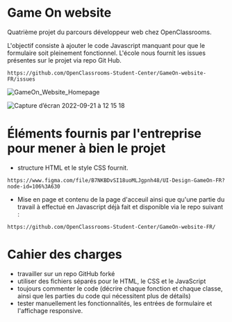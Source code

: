 # Game On website

Quatrième projet du parcours développeur web chez OpenClassrooms.

L'objectif consiste à ajouter le code Javascript manquant pour que le formulaire soit pleinement fonctionnel. L'école nous fournit les issues présentes sur le projet via repo Git Hub.

```
https://github.com/OpenClassrooms-Student-Center/GameOn-website-FR/issues
```
![GameOn_Website_Homepage](https://user-images.githubusercontent.com/86231087/191478774-2588051c-d340-4eb9-ade4-60e0f29bf33e.png)

![Capture d’écran 2022-09-21 à 12 15 18](https://user-images.githubusercontent.com/86231087/191479183-1466bf02-b63b-400b-b6d7-089a713b4bb1.png)

# Éléments fournis par l'entreprise pour mener à bien le projet

- structure HTML et le style CSS fournit.
```
https://www.figma.com/file/B7NKBDvSI18uoMLJgpnh48/UI-Design-GameOn-FR?node-id=106%3A630
```

- Mise en page et contenu de la page d'acceuil ainsi que qu'une partie du travail à effectué en Javascript déjà fait et disponible via le repo suivant :

```
https://github.com/OpenClassrooms-Student-Center/GameOn-website-FR/
```

# Cahier des charges

- travailler sur un repo GitHub forké
- utiliser des fichiers séparés pour le HTML, le CSS et le JavaScript
- toujours commenter le code (décrire chaque fonction et chaque classe, ainsi que les parties du code qui nécessitent plus de détails)
- tester manuellement les fonctionnalités, les entrées de formulaire et l'affichage responsive.
